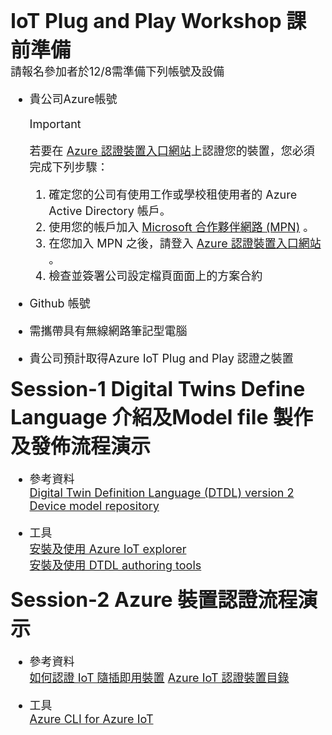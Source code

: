 <font size="6">**IoT Plug and Play Workshop 課前準備**<font size="4">  
請報名參加者於12/8需準備下列帳號及設備
- 貴公司Azure帳號
  > [!IMPORTANT]  
  > 若要在 [Azure 認證裝置入口網站](https://certify.azure.com/)上認證您的裝置，您必須完成下列步驟：
  > 1. 確定您的公司有使用工作或學校租使用者的 Azure Active Directory 帳戶。
  > 2. 使用您的帳戶加入 [Microsoft 合作夥伴網路 (MPN)](https://partner.microsoft.com/en-US/) 。
  > 3. 在您加入 MPN 之後，請登入 [Azure 認證裝置入口網站](https://certify.azure.com/) 。
  > 4. 檢查並簽署公司設定檔頁面面上的方案合約

- Github 帳號
- 需攜帶具有無線網路筆記型電腦
- 貴公司預計取得Azure IoT Plug and Play 認證之裝置
  
  
<font size="6">**Session-1 Digital Twins Define Language 介紹及Model file 製作及發佈流程演示**<font size="4">  
- 參考資料  
    [Digital Twin Definition Language (DTDL) version 2](https://github.com/Azure/opendigitaltwins-dtdl/blob/master/DTDL/v2/dtdlv2.md)  
    [Device model repository](https://docs.microsoft.com/en-us/azure/iot-pnp/concepts-model-repository)

- 工具  
    [安裝及使用 Azure IoT explorer](https://docs.microsoft.com/zh-tw/azure/iot-pnp/howto-use-iot-explorer)  
    [安裝及使用 DTDL authoring tools](https://docs.microsoft.com/zh-tw/azure/iot-pnp/howto-use-dtdl-authoring-tools)


<font size="6">**Session-2 Azure 裝置認證流程演示**<font size="4">  
- 參考資料  
    [如何認證 IoT 隨插即用裝置](https://docs.microsoft.com/zh-tw/azure/iot-pnp/howto-certify-device#next-steps)
    [Azure IoT 認證裝置目錄](https://devicecatalog.azure.com/)

- 工具  
    [Azure CLI for Azure IoT](https://docs.microsoft.com/zh-tw/cli/azure/azure-cli-reference-for-IoT)
